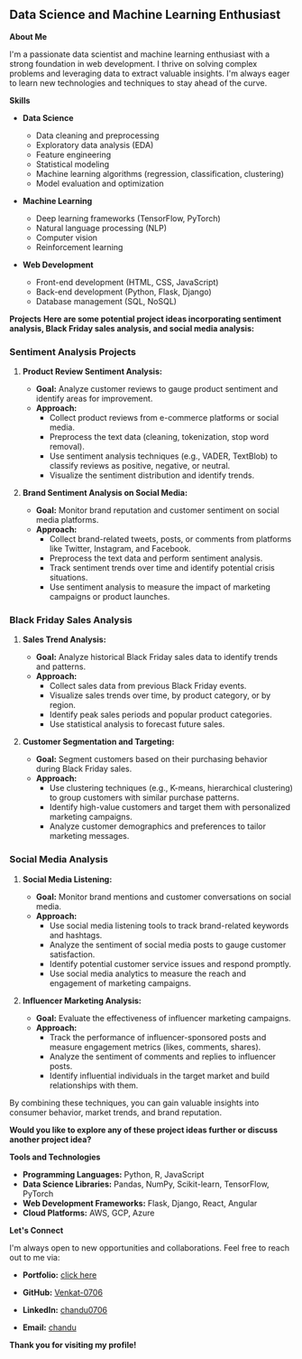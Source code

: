 
## **Data Science and Machine Learning Enthusiast**

**About Me**

I'm a passionate data scientist and machine learning enthusiast with a strong foundation in web development. I thrive on solving complex problems and leveraging data to extract valuable insights. I'm always eager to learn new technologies and techniques to stay ahead of the curve.

**Skills**

* **Data Science**
  * Data cleaning and preprocessing
  * Exploratory data analysis (EDA)
  * Feature engineering
  * Statistical modeling
  * Machine learning algorithms (regression, classification, clustering)
  * Model evaluation and optimization

* **Machine Learning**
  * Deep learning frameworks (TensorFlow, PyTorch)
  * Natural language processing (NLP)
  * Computer vision
  * Reinforcement learning

* **Web Development**
  * Front-end development (HTML, CSS, JavaScript)
  * Back-end development (Python, Flask, Django)
  * Database management (SQL, NoSQL)

**Projects**
**Here are some potential project ideas incorporating sentiment analysis, Black Friday sales analysis, and social media analysis:**

### Sentiment Analysis Projects

1. **Product Review Sentiment Analysis:**
   * **Goal:** Analyze customer reviews to gauge product sentiment and identify areas for improvement.
   * **Approach:**
     * Collect product reviews from e-commerce platforms or social media.
     * Preprocess the text data (cleaning, tokenization, stop word removal).
     * Use sentiment analysis techniques (e.g., VADER, TextBlob) to classify reviews as positive, negative, or neutral.
     * Visualize the sentiment distribution and identify trends.

2. **Brand Sentiment Analysis on Social Media:**
   * **Goal:** Monitor brand reputation and customer sentiment on social media platforms.
   * **Approach:**
     * Collect brand-related tweets, posts, or comments from platforms like Twitter, Instagram, and Facebook.
     * Preprocess the text data and perform sentiment analysis.
     * Track sentiment trends over time and identify potential crisis situations.
     * Use sentiment analysis to measure the impact of marketing campaigns or product launches.

### Black Friday Sales Analysis

1. **Sales Trend Analysis:**
   * **Goal:** Analyze historical Black Friday sales data to identify trends and patterns.
   * **Approach:**
     * Collect sales data from previous Black Friday events.
     * Visualize sales trends over time, by product category, or by region.
     * Identify peak sales periods and popular product categories.
     * Use statistical analysis to forecast future sales.

2. **Customer Segmentation and Targeting:**
   * **Goal:** Segment customers based on their purchasing behavior during Black Friday sales.
   * **Approach:**
     * Use clustering techniques (e.g., K-means, hierarchical clustering) to group customers with similar purchase patterns.
     * Identify high-value customers and target them with personalized marketing campaigns.
     * Analyze customer demographics and preferences to tailor marketing messages.

### Social Media Analysis

1. **Social Media Listening:**
   * **Goal:** Monitor brand mentions and customer conversations on social media.
   * **Approach:**
     * Use social media listening tools to track brand-related keywords and hashtags.
     * Analyze the sentiment of social media posts to gauge customer satisfaction.
     * Identify potential customer service issues and respond promptly.
     * Use social media analytics to measure the reach and engagement of marketing campaigns.

2. **Influencer Marketing Analysis:**
   * **Goal:** Evaluate the effectiveness of influencer marketing campaigns.
   * **Approach:**
     * Track the performance of influencer-sponsored posts and measure engagement metrics (likes, comments, shares).
     * Analyze the sentiment of comments and replies to influencer posts.
     * Identify influential individuals in the target market and build relationships with them.

By combining these techniques, you can gain valuable insights into consumer behavior, market trends, and brand reputation.
 
**Would you like to explore any of these project ideas further or discuss another project idea?**


**Tools and Technologies**

* **Programming Languages:** Python, R, JavaScript
* **Data Science Libraries:** Pandas, NumPy, Scikit-learn, TensorFlow, PyTorch
* **Web Development Frameworks:** Flask, Django, React, Angular
* **Cloud Platforms:** AWS, GCP, Azure

**Let's Connect**

I'm always open to new opportunities and collaborations. Feel free to reach out to me via:
* **Portfolio:** [click here](https://venkat-0706.github.io/Venkat-Chandu-Portfolio-/)

* **GitHub:** [Venkat-0706](https://github.com/venkat-0706)
* **LinkedIn:** [chandu0706](https://www.linkedin.com/in/chandu0706/)
* **Email:** [chandu](chanduabbireddy247@gmail.com)

**Thank you for visiting my profile!**
